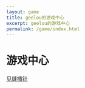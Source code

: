 ```yaml
---
layout: game
title: geelou的游戏中心
excerpt: geelou的游戏中心
permalink: /game/index.html
---
```


# 游戏中心


[见缝插针](/game/jfcz/shiqi.html)



